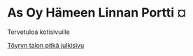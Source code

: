 # As Oy Hämeen Linnan Portti ¤

Tervetuloa kotisivuille

[Töyryn talon pitkä julkisivu](./assets/julkisivu,jpg)
